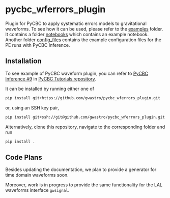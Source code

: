 # pycbc_wferrors_plugin

Plugin for PyCBC to apply systematic errors models to gravitational waveforms.
To see how it can be used, please refer to the [examples](examples) folder. It
contains a folder [notebooks](examples/notebooks) which contains an example notebook.
Another folder [config_files](examples/config_files) contains the example configuration 
files for the PE runs with PyCBC Inference. 

## Installation
To see example of PyCBC waveform plugin, you can refer to [PyCBC Inference #9](https://github.com/gwastro/PyCBC-Tutorials/blob/master/tutorial/inference_9_AddingCustomModels.ipynb)
in [PyCBC Tutorials repository](https://github.com/gwastro/PyCBC-Tutorials/tree/master).

It can be installed by running either one of
```bash
pip install git+https://github.com/gwastro/pycbc_wferrors_plugin.git
```
or, using an SSH key pair,
```bash
pip install git+ssh://git@github.com/gwastro/pycbc_wferrors_plugin.git
```
Alternatively, clone this repository, navigate to the corresponding folder and run
```bash
pip install .
```

## Code Plans

Besides updating the documentation, we plan to provide a generator for time
domain waveforms soon.

Moreover, work is in progress to provide the same functionality for the
LAL waveforms interface `gwsignal`.
